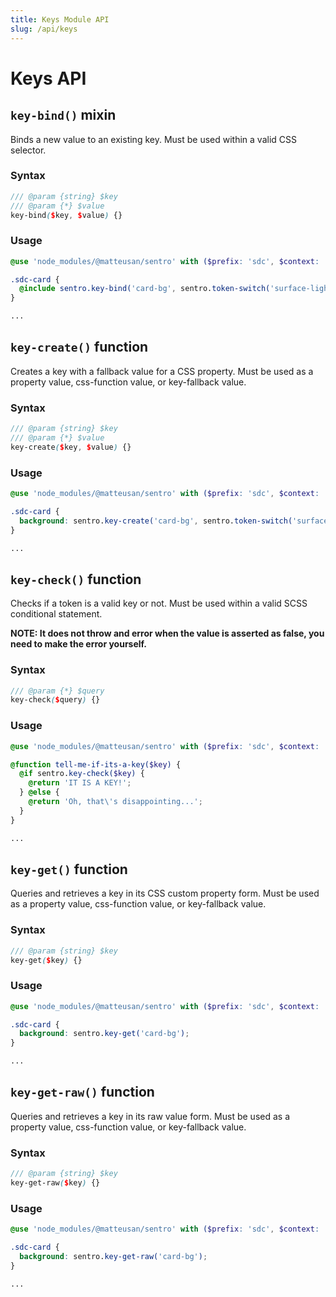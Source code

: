```yaml
---
title: Keys Module API
slug: /api/keys
---
```


# Keys API

## `key-bind()` mixin

Binds a new value to an existing key. Must be used within a valid CSS selector.

### Syntax

```scss
/// @param {string} $key
/// @param {*} $value
key-bind($key, $value) {}
```

### Usage

```scss
@use 'node_modules/@matteusan/sentro' with ($prefix: 'sdc', $context: 'theme');

.sdc-card {
  @include sentro.key-bind('card-bg', sentro.token-switch('surface-light'));
}

...
```

## `key-create()` function

Creates a key with a fallback value for a CSS property. Must be used as a property value, css-function value, or
key-fallback value.

### Syntax

```scss
/// @param {string} $key
/// @param {*} $value
key-create($key, $value) {}
```

### Usage

```scss
@use 'node_modules/@matteusan/sentro' with ($prefix: 'sdc', $context: 'theme');

.sdc-card {
  background: sentro.key-create('card-bg', sentro.token-switch('surface-light'));
}

...
```

## `key-check()` function

Checks if a token is a valid key or not. Must be used within a valid SCSS conditional statement.

**NOTE: It does not throw and error when the value is asserted as false, you need to make the error yourself.**

### Syntax

```scss
/// @param {*} $query
key-check($query) {}
```

### Usage

```scss
@use 'node_modules/@matteusan/sentro' with ($prefix: 'sdc', $context: 'theme');

@function tell-me-if-its-a-key($key) {
  @if sentro.key-check($key) {
    @return 'IT IS A KEY!';
  } @else {
    @return 'Oh, that\'s disappointing...';
  }
}

...
```

## `key-get()` function

Queries and retrieves a key in its CSS custom property form. Must be used as a property value, css-function value, or
key-fallback value.

### Syntax

```scss
/// @param {string} $key
key-get($key) {}
```

### Usage

```scss
@use 'node_modules/@matteusan/sentro' with ($prefix: 'sdc', $context: 'theme');

.sdc-card {
  background: sentro.key-get('card-bg');
}

...
```

## `key-get-raw()` function

Queries and retrieves a key in its raw value form. Must be used as a property value, css-function value, or key-fallback
value.

### Syntax

```scss
/// @param {string} $key
key-get-raw($key) {}
```

### Usage

```scss
@use 'node_modules/@matteusan/sentro' with ($prefix: 'sdc', $context: 'theme');

.sdc-card {
  background: sentro.key-get-raw('card-bg');
}

...
```